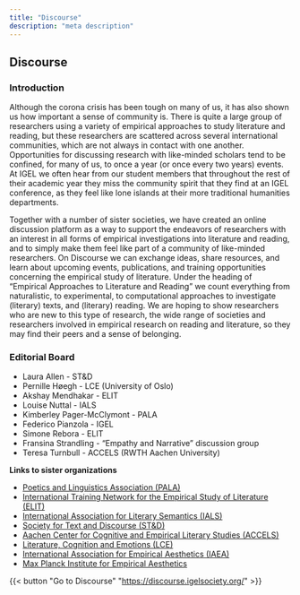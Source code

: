 ```yaml
---
title: "Discourse"
description: "meta description"
---
```


## Discourse

### Introduction
Although the corona crisis has been tough on many of us, it has also shown us how important a sense of community is. There is quite a large group of researchers using a variety of empirical approaches to study literature and reading, but these researchers are scattered across several international communities, which are not always in contact with one another. Opportunities for discussing research with like-minded scholars tend to be confined, for many of us, to once a year (or once every two years) events. 
At IGEL we often hear from our student members that throughout the rest of their academic year they miss the community spirit that they find at an IGEL conference, as they feel like lone islands at their more traditional humanities departments.

Together with a number of sister societies, we have created an online discussion platform as a way to support the endeavors of researchers with an interest in all forms of empirical investigations into literature and reading, and to simply make them feel like part of a community of like-minded researchers. On Discourse we can exchange ideas, share resources, and learn about upcoming events, publications, and training opportunities concerning the empirical study of literature. 
Under the heading of “Empirical Approaches to Literature and Reading” we count everything from naturalistic, to experimental, to computational approaches to investigate (literary) texts, and (literary) reading. We are hoping to show researchers who are new to this type of research, the wide range of societies and researchers involved in empirical research on reading and literature, so they may find their peers and a sense of belonging. 

### Editorial Board
* Laura Allen - ST&D
* Pernille Høegh - LCE (University of Oslo)
* Akshay Mendhakar - ELIT
* Louise Nuttal - IALS
* Kimberley Pager-McClymont - PALA
* Federico Pianzola - IGEL
* Simone Rebora - ELIT
* Fransina Strandling - “Empathy and Narrative” discussion group
* Teresa Turnbull - ACCELS (RWTH Aachen University)

**Links to sister organizations**
* [Poetics and Linguistics Association (PALA)](http://www.pala.ac.uk/)
* [International Training Network for the Empirical Study of Literature (ELIT)](https://www.elitnetwork.eu/)
* [International Association for Literary Semantics (IALS)](https://ials.ac.uk/)
* [Society for Text and Discourse (ST&D)](http://www.societyfortextanddiscourse.org/)
* [Aachen Center for Cognitive and Empirical Literary Studies (ACCELS)](https://www.accels.rwth-aachen.de/go/id/cidrb/?lidx=1)
* [Literature, Cognition and Emotions (LCE)](https://www.hf.uio.no/english/research/strategic-research-areas/lce/)
* [International Association for Empirical Aesthetics (IAEA)](http://www.science-of-aesthetics.org/)
* [Max Planck Institute for Empirical Aesthetics](https://www.aesthetics.mpg.de/en.html)


{{< button "Go to Discourse" "https://discourse.igelsociety.org/" >}}